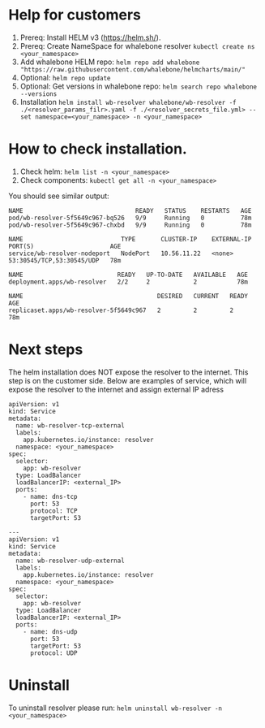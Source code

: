 



# Help for customers

1. Prereq: Install HELM v3 (https://helm.sh/).
2. Prereq: Create NameSpace for whalebone resolver ```kubectl create ns <your_namespace> ```
3. Add whalebone HELM repo: ```helm repo add whalebone "https://raw.githubusercontent.com/whalebone/helmcharts/main/"```
4. Optional: ```helm repo update```
5. Optional: Get versions in whalebone repo: ```helm search repo whalebone --versions```
6. Installation  ```helm install wb-resolver whalebone/wb-resolver -f ./<resolver_params_filr>.yaml -f ./<resolver_secrets_file.yml> --set namespace=<your_namespace> -n <your_namespace>```

# How to check installation.
1. Check helm:  ```helm list -n <your_namespace>```
2. Check components: ```kubectl get all -n <your_namespace>```

You should see similar output:
```
NAME                               READY   STATUS    RESTARTS   AGE
pod/wb-resolver-5f5649c967-bq526   9/9     Running   0          78m
pod/wb-resolver-5f5649c967-chxbd   9/9     Running   0          78m

NAME                           TYPE       CLUSTER-IP    EXTERNAL-IP   PORT(S)                     AGE
service/wb-resolver-nodeport   NodePort   10.56.11.22   <none>        53:30545/TCP,53:30545/UDP   78m

NAME                          READY   UP-TO-DATE   AVAILABLE   AGE
deployment.apps/wb-resolver   2/2     2            2           78m

NAME                                     DESIRED   CURRENT   READY   AGE
replicaset.apps/wb-resolver-5f5649c967   2         2         2       78m
```
# Next steps
The helm installation does NOT expose the resolver to the internet. This step is on the customer side. Below are examples of service, which will expose the resolver to the internet and assign external IP adress

```
apiVersion: v1
kind: Service
metadata:
  name: wb-resolver-tcp-external
  labels:
    app.kubernetes.io/instance: resolver
  namespace: <your_namespace> 
spec:
  selector:
    app: wb-resolver
  type: LoadBalancer
  loadBalancerIP: <external_IP>
  ports:
    - name: dns-tcp
      port: 53
      protocol: TCP
      targetPort: 53

---
apiVersion: v1
kind: Service
metadata:
  name: wb-resolver-udp-external
  labels:
    app.kubernetes.io/instance: resolver
  namespace: <your_namespace> 
spec:
  selector:
    app: wb-resolver
  type: LoadBalancer
  loadBalancerIP: <external_IP>
  ports:
    - name: dns-udp
      port: 53
      targetPort: 53
      protocol: UDP 
```

# Uninstall
To uninstall resolver please run: ```helm uninstall wb-resolver -n <your_namespace>```








